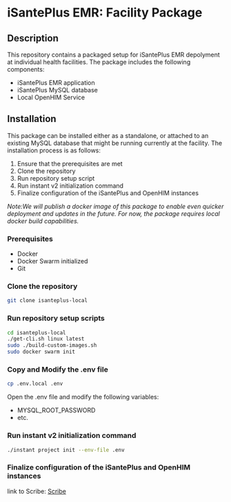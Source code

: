 # iSantePlus EMR: Facility Package

## Description
This repository contains a packaged setup for iSantePlus EMR depolyment at individual health facilities. The package includes the following components:
- iSantePlus EMR application
- iSantePlus MySQL database
- Local OpenHIM Service

## Installation
This package can be installed either as a standalone, or attached to an existing MySQL database that might be running currently at the facility. The installation process is as follows:

1. Ensure that the prerequisites are met
2. Clone the repository
3. Run repository setup script
4. Run instant v2 initialization command
5. Finalize configuration of the iSantePlus and OpenHIM instances

*Note:We will publish a docker image of this package to enable even quicker deployment and updates in the future. For now, the package requires local docker build capabilities.*

### Prerequisites
- Docker
- Docker Swarm initialized
- Git
  
### Clone the repository
```bash
git clone isanteplus-local
```

### Run repository setup scripts
```bash
cd isanteplus-local
./get-cli.sh linux latest
sudo ./build-custom-images.sh
sudo docker swarm init
```

### Copy and Modify the .env file
```bash
cp .env.local .env
```

Open the .env file and modify the following variables:
- MYSQL_ROOT_PASSWORD
- etc.

### Run instant v2 initialization command
```bash
./instant project init --env-file .env
```

### Finalize configuration of the iSantePlus and OpenHIM instances
link to Scribe: [Scribe]()